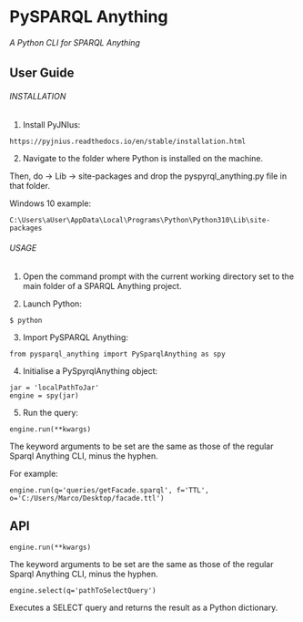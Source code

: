 # PySPARQL Anything
###### A Python CLI for SPARQL Anything

## User Guide

###### INSTALLATION

1) Install PyJNIus:
```
https://pyjnius.readthedocs.io/en/stable/installation.html
```

2) Navigate to the folder where Python is installed on the machine. 

Then, do -> Lib -> site-packages and drop the pyspyrql_anything.py file in that folder.

Windows 10 example:
```
C:\Users\aUser\AppData\Local\Programs\Python\Python310\Lib\site-packages
```

###### USAGE

1) Open the command prompt with the current working directory set to the main folder of a SPARQL Anything project.

2) Launch Python: 
```
$ python 
```
   
3) Import PySPARQL Anything: 
```
from pysparql_anything import PySparqlAnything as spy
```

4) Initialise a PySpyrqlAnything object:
``` 
jar = 'localPathToJar'
engine = spy(jar)
```

5) Run the query:
```
engine.run(**kwargs)
```
The keyword arguments to be set are the same as those of the regular Sparql Anything CLI, minus the hyphen. 

For example:
```
engine.run(q='queries/getFacade.sparql', f='TTL', o='C:/Users/Marco/Desktop/facade.ttl')
```

## API
```
engine.run(**kwargs)
```
The keyword arguments to be set are the same as those of the regular Sparql Anything CLI, minus the hyphen.

```
engine.select(q='pathToSelectQuery')
```
Executes a SELECT query and returns the result as a Python dictionary. 